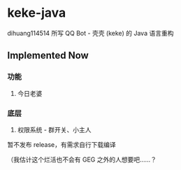 # keke-java
dihuang114514 所写 QQ Bot - 壳壳 (keke) 的 Java 语言重构

## Implemented Now

### 功能
1. 今日老婆

### 底层
1. 权限系统 - 群开关、小主人

暂不发布 release，有需求自行下载编译

（我估计这个烂活也不会有 GEG 之外的人想要吧……？
